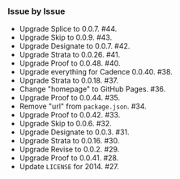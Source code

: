 ### Issue by Issue

 * Upgrade Splice to 0.0.7. #44.
 * Upgrade Skip to 0.0.9. #43.
 * Upgrade Designate to 0.0.7. #42.
 * Upgrade Strata to 0.0.26. #41.
 * Upgrade Proof to 0.0.48. #40.
 * Upgrade everything for Cadence 0.0.40. #38.
 * Upgrade Strata to 0.0.18. #37.
 * Change "homepage" to GitHub Pages. #36.
 * Upgrade Proof to 0.0.44. #35.
 * Remove "url" from `package.json`. #34.
 * Upgrade Proof to 0.0.42. #33.
 * Upgrade Skip to 0.0.6. #32.
 * Upgrade Designate to 0.0.3. #31.
 * Upgrade Strata to 0.0.16. #30.
 * Upgrade Revise to 0.0.2. #29.
 * Upgrade Proof to 0.0.41. #28.
 * Update `LICENSE` for 2014. #27.
